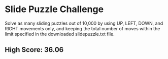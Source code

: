 # Slide Puzzle Challenge
Solve as many sliding puzzles out of 10,000 by using UP, LEFT, DOWN, and RIGHT movements only, and keeping the total number of moves within the limit specified in the downloaded slidepuzzle.txt file.


## High Score: 36.06